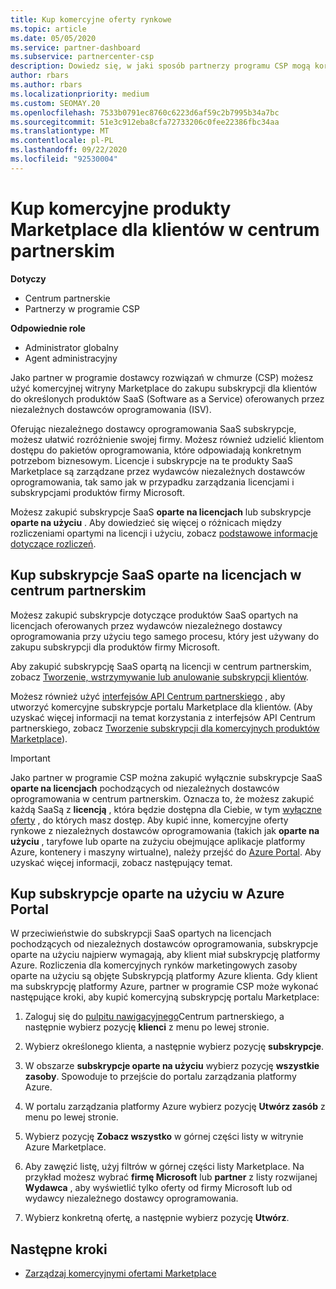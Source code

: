 ```yaml
---
title: Kup komercyjne oferty rynkowe
ms.topic: article
ms.date: 05/05/2020
ms.service: partner-dashboard
ms.subservice: partnercenter-csp
description: Dowiedz się, w jaki sposób partnerzy programu CSP mogą korzystać z witryny Marketplace Centrum partnerskiego, aby kupować oferty SaaS od niezależnych dostawców oprogramowania (ISV).
author: rbars
ms.author: rbars
ms.localizationpriority: medium
ms.custom: SEOMAY.20
ms.openlocfilehash: 7533b0791ec8760c6223d6af59c2b7995b34a7bc
ms.sourcegitcommit: 51e3c912eba8cfa72733206c0fee22386fbc34aa
ms.translationtype: MT
ms.contentlocale: pl-PL
ms.lasthandoff: 09/22/2020
ms.locfileid: "92530004"
---
```

# <a name="purchase-commercial-marketplace-products-for-your-customers-in-partner-center"></a>Kup komercyjne produkty Marketplace dla klientów w centrum partnerskim

**Dotyczy**

- Centrum partnerskie
- Partnerzy w programie CSP

**Odpowiednie role**

- Administrator globalny
- Agent administracyjny

Jako partner w programie dostawcy rozwiązań w chmurze (CSP) możesz użyć komercyjnej witryny Marketplace do zakupu subskrypcji dla klientów do określonych produktów SaaS (Software as a Service) oferowanych przez niezależnych dostawców oprogramowania (ISV). 

Oferując niezależnego dostawcy oprogramowania SaaS subskrypcje, możesz ułatwić rozróżnienie swojej firmy. Możesz również udzielić klientom dostępu do pakietów oprogramowania, które odpowiadają konkretnym potrzebom biznesowym. Licencje i subskrypcje na te produkty SaaS Marketplace są zarządzane przez wydawców niezależnych dostawców oprogramowania, tak samo jak w przypadku zarządzania licencjami i subskrypcjami produktów firmy Microsoft.

Możesz zakupić subskrypcje SaaS **oparte na licencjach** lub subskrypcje **oparte na użyciu** . Aby dowiedzieć się więcej o różnicach między rozliczeniami opartymi na licencji i użyciu, zobacz [podstawowe informacje dotyczące rozliczeń](billing-basics.md).

## <a name="purchase-license-based-saas-subscriptions-in-partner-center"></a>Kup subskrypcje SaaS oparte na licencjach w centrum partnerskim

Możesz zakupić subskrypcje dotyczące produktów SaaS opartych na licencjach oferowanych przez wydawców niezależnego dostawcy oprogramowania przy użyciu tego samego procesu, który jest używany do zakupu subskrypcji dla produktów firmy Microsoft.

Aby zakupić subskrypcję SaaS opartą na licencji w centrum partnerskim, zobacz [Tworzenie, wstrzymywanie lub anulowanie subskrypcji klientów](create-a-new-subscription.md#create-a-new-subscription).

Możesz również użyć [interfejsów API Centrum partnerskiego](/partner-center/develop/) , aby utworzyć komercyjne subskrypcje portalu Marketplace dla klientów. (Aby uzyskać więcej informacji na temat korzystania z interfejsów API Centrum partnerskiego, zobacz [Tworzenie subskrypcji dla komercyjnych produktów Marketplace](/partner-center/develop/create-subscription-azure-marketplace-products)).

>[!IMPORTANT]
> Jako partner w programie CSP można zakupić wyłącznie subskrypcje SaaS **oparte na licencjach** pochodzących od niezależnych dostawców oprogramowania w centrum partnerskim. Oznacza to, że możesz zakupić każdą SaaSą z **licencją** , która będzie dostępna dla Ciebie, w tym [wyłączne oferty](csp-commercial-marketplace-discover.md#learn-about-marketplace-exclusive-offers) , do których masz dostęp. Aby kupić inne, komercyjne oferty rynkowe z niezależnych dostawców oprogramowania (takich jak **oparte na użyciu** , taryfowe lub oparte na zużyciu obejmujące aplikacje platformy Azure, kontenery i maszyny wirtualne), należy przejść do [Azure Portal](https://portal.azure.com/). Aby uzyskać więcej informacji, zobacz następujący temat.

## <a name="purchase-usage-based-subscriptions-in-the-azure-portal"></a>Kup subskrypcje oparte na użyciu w Azure Portal

W przeciwieństwie do subskrypcji SaaS opartych na licencjach pochodzących od niezależnych dostawców oprogramowania, subskrypcje oparte na użyciu najpierw wymagają, aby klient miał subskrypcję platformy Azure. Rozliczenia dla komercyjnych rynków marketingowych zasoby oparte na użyciu są objęte Subskrypcją platformy Azure klienta. Gdy klient ma subskrypcję platformy Azure, partner w programie CSP może wykonać następujące kroki, aby kupić komercyjną subskrypcję portalu Marketplace:

1. Zaloguj się do [pulpitu nawigacyjnego](https://partner.microsoft.com/dashboard)Centrum partnerskiego, a następnie wybierz pozycję **klienci** z menu po lewej stronie.

2. Wybierz określonego klienta, a następnie wybierz pozycję **subskrypcje**.  

3. W obszarze **subskrypcje oparte na użyciu** wybierz pozycję **wszystkie zasoby**. Spowoduje to przejście do portalu zarządzania platformy Azure.

4. W portalu zarządzania platformy Azure wybierz pozycję **Utwórz zasób** z menu po lewej stronie.

5. Wybierz pozycję **Zobacz wszystko** w górnej części listy w witrynie Azure Marketplace.

6. Aby zawęzić listę, użyj filtrów w górnej części listy Marketplace. Na przykład możesz wybrać **firmę Microsoft** lub **partner** z listy rozwijanej **Wydawca** , aby wyświetlić tylko oferty od firmy Microsoft lub od wydawcy niezależnego dostawcy oprogramowania.

7. Wybierz konkretną ofertę, a następnie wybierz pozycję **Utwórz**.

## <a name="next-steps"></a>Następne kroki

- [Zarządzaj komercyjnymi ofertami Marketplace](csp-commercial-marketplace-purchase.md)
